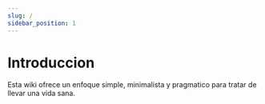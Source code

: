 ```yaml
---
slug: /
sidebar_position: 1
---
```


# Introduccion

Esta wiki ofrece un enfoque simple, minimalista y pragmatico para tratar de llevar una vida sana.
